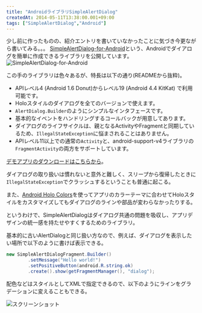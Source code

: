 ```yaml
---
title: "AndroidライブラリSimpleAlertDialog"
createdAt: 2014-05-11T13:38:00.001+09:00
tags: ["SimpleAlertDialog","Android"]
---
```

少し前に作ったものの、紹介エントリを書いていなかったことに気づき今更ながら書いてみる。。。
[SimpleAlertDialog-for-Android](https://github.com/ksoichiro/SimpleAlertDialog-for-Android)という、Androidでダイアログを簡単に作成できるライブラリを公開しています。
![SimpleAlertDialog-for-Android][1]

この手のライブラリは色々あるが、特長は以下の通り(READMEから抜粋)。

* APIレベル4 (Android 1.6 Donut)からレベル19 (Android 4.4 KitKat) で利用可能です。
* Holoスタイルのダイアログを全てのバージョンで使えます。
* `AlertDialog.Builder`のようにシンプルなインタフェースです。
* 基本的なイベントをハンドリングするコールバックが用意してあります。
* ダイアログのライフサイクルは、親となるActivityやFragmentと同期しているため、`IllegalStateException`に悩まされることはありません。
* APIレベル11以上での通常の`Activity`と、android-support-v4ライブラリの`FragmentActivity`の両方をサポートしています。

[デモアプリのダウンロードはこちらから](https://play.google.com/store/apps/details?id=com.simplealertdialog.sample.demos)。

<!--more-->

ダイアログの取り扱いは慣れないと意外と難しく、スリープから復帰したときに`IllegalStateException`でクラッシュするということも普通に起こる。

また、[Android Holo Colors](http://android-holo-colors.com/)を使ってアプリのカラーテーマに合わせてHoloスタイルをカスタマイズしてもダイアログのラインや部品が変わらなかったりする。

というわけで、SimpleAlertDialogはダイアログ共通の問題を吸収し、アプリデザインの統一感を持たせやすくするためのライブラリ。

基本的に古いAlertDialogと同じ扱い方なので、例えば、ダイアログを表示したい場所で以下のように書けば表示できる。

```java
new SimpleAlertDialogFragment.Builder()
        .setMessage("Hello world!")
        .setPositiveButton(android.R.string.ok)
        .create().show(getFragmentManager(), "dialog");
```

配色などはスタイルとしてXMLで指定できるので、以下のようにラインをグラデーションに変えることもできる。

![スクリーンショット][2]


  [1]: https://lh5.googleusercontent.com/-smU86ryxQu4/U27_u9cbbyI/AAAAAAAAMwA/8_Er3p1mIG4/s0/ic_launcher.png "SimpleAlertDialog"
  [2]: https://lh3.googleusercontent.com/-WP2UCuUaiV8/U27-pv0-xjI/AAAAAAAAMvw/TLiuEQO22JM/s0/screenshot_custom.png "ダイアログスタイルのカスタマイズ"
